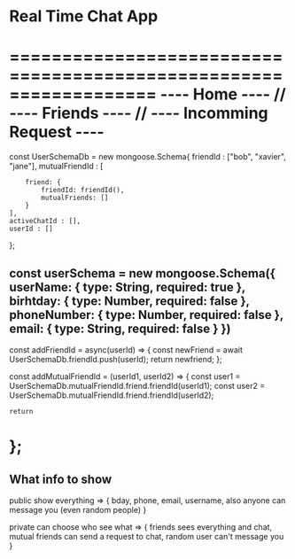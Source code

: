 # Real Time Chat App



==================================================================
---- Home ---- // ---- Friends ---- // ---- Incomming Request ----
==================================================================

<!-- in the DB could add blocked people *** MUST BE DONE WITH JOI *** -->
const UserSchemaDb = new mongoose.Schema{
    friendId : ["bob", "xavier", "jane"],
    mutualFriendId : [

        friend: {
            friendId: friendId(),
            mutualFriends: []
        }
    ],
    activeChatId : [],
    userId : []
}; 


<!-- mongoose schema -->
const userSchema = new mongoose.Schema({
    userName: {
        type: String,
        required: true
    },
    birhtday: {
        type: Number,
        required: false
    },
    phoneNumber: {
        type: Number,
        required: false
    },
    email: {
        type: String,
        required: false
    }
})
------------------------------------------------------------------

<!-- add user to your friends list -->
const addFriendId = async(userId) => {
    const newFriend = await UserSchemaDb.friendId.push(userId);
    return newfriend;
};


<!-- only activates once you add that person  -->
<!-- NOTE: userId1 => the main person && userId2 => the one that's being added -->
<!-- So once you add that person this run and gets added to mutualFriendsId in an array -->
<!-- userId1.friendId(x) search if "x" is in userId2.friendId() === if true => return the userId1.mutualFriendId.push(userId1.friendId(x))  -->

const addMutualFriendId = (userId1, userId2) => {
    const user1 = UserSchemaDb.mutualFriendId.friend.friendId(userId1);
    const user2 = UserSchemaDb.mutualFriendId.friend.friendId(userId2);
    
    
    return 
};
==================================================================
## What info to show
public show everything => {
    bday, phone, email, username,
    also anyone can message you (even random people)
}


private can choose who see what => {
    friends sees everything and chat,
    mutual friends can send a request to chat,
    random user can't message you 
}




